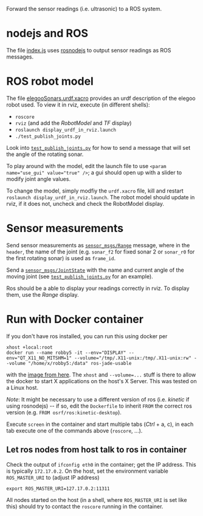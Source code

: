 Forward the sensor readings (i.e. ultrasonic) to a ROS system.


# nodejs and ROS

The file [index.js](index.js) uses [rosnodejs](http://wiki.ros.org/rosnodejs)
to output sensor readings as ROS messages.


# ROS robot model

The file [elegooSonars.urdf.xacro](elegooSonars.urdf.xacro) provides an urdf
description of the elegoo robot used.  To view it in rviz, execute (in
different shells):
- `roscore`
- `rviz` (and add the *RobotModel* and *TF* display)
- `roslaunch display_urdf_in_rviz.launch`
- `./test_publish_joints.py`

Look into [`test_publish_joints.py`](test_publish_joints.py) for how to send a
message that will set the angle of the rotating sonar.

To play around with the model, edit the launch file to use `<param
name="use_gui" value="true" />`; a gui should open up with a slider to modify
joint angle values.

To change the model, simply modfiy the `urdf.xacro` file, kill and restart
`roslaunch display_urdf_in_rviz.launch`.  The robot model should update in
rviz, if it does not, uncheck and check the RobotModel display.


# Sensor measurements

Send sensor measurements as
[`sensor_msgs/Range`](http://docs.ros.org/kinetic/api/sensor_msgs/html/msg/Range.html)
message, where in the `header`, the name of the joint (e.g. `sonar_f2` for
fixed sonar 2 or `sonar_r0` for the first rotating sonar) is used as
`frame_id`.

Send a
[`sensor_msgs/JointState`](http://docs.ros.org/kinetic/api/sensor_msgs/html/msg/JointState.html)
with the name and current angle of the moving joint (see
[`test_publish_joints.py`](test_publish_joints.py) for an example).

Ros should be a able to display your readings correctly in rviz.  To display
them, use the *Range* display.


# Run with Docker container

If you don't have ros installed, you can run this using docker per
```
xhost +local:root
docker run --name robby5 -it --env="DISPLAY" --env="QT_X11_NO_MITSHM=1" --volume="/tmp/.X11-unix:/tmp/.X11-unix:rw" --volume "/home/x/robby5:/data" ros-jade-usable
```
with the [image from here](https://github.com/kopp/ros-dockers/tree/master/ros-jade-usable).
The `xhost` and `--volume=...` stuff is there to allow the docker to start X
applications on the host's X Server.  This was tested on a Linux host.

*Note*: It might be necessary to use a different version of ros (i.e. *kinetic*
if using rosnodejs) -- if so, edit the `Dockerfile` to inherit `FROM` the
correct ros version (e.g. `FROM osrf/ros:kinetic-desktop`).

Execute `screen` in the container and start multiple tabs (*Ctrl* + a, c), in
each tab execute one of the commands above (`roscore`, ...).


## Let ros nodes from host talk to ros in container

Check the output of `ifconfig eth0` in the container; get the IP address.
This is typically `172.17.0.2`.
On the host, set the environment variable `ROS_MASTER_URI` to (adjust IP
address)

	export ROS_MASTER_URI=127.17.0.2:11311

All nodes started on the host (in a shell, where `ROS_MASTER_URI` is set like
this) should try to contact the `roscore` running in the container.
